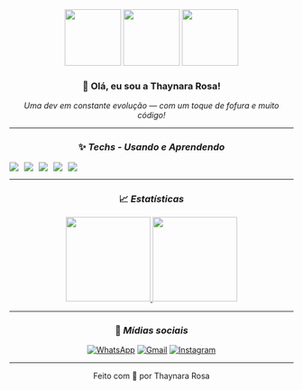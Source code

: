 <div align="center">

<div align="center">

<img src="https://media.giphy.com/media/JIX9t2j0ZTN9S/giphy.gif" height="100">
<img src="https://media.giphy.com/media/11sBLVxNs7v6WA/giphy.gif" height="100">
<img src="https://media.giphy.com/media/13borq7Zo2kulO/giphy.gif" height="100">

### 🌸 Olá, eu sou a Thaynara Rosa!
*Uma dev em constante evolução — com um toque de fofura e muito código!*

</div>

---

### ✨ *Techs - Usando e Aprendendo*

<div style="display: flex; gap: 10px">
<img src="https://img.shields.io/badge/Java-ED8B00?style=for-the-badge&logo=java&logoColor=white"/>
<img src="https://img.shields.io/badge/HTML5-E34F26?style=for-the-badge&logo=html5&logoColor=white"/>
<img src="https://img.shields.io/badge/CSS3-1572B6?style=for-the-badge&logo=css3&logoColor=white"/>
<img src="https://img.shields.io/badge/PostgreSQL-336791?style=for-the-badge&logo=postgresql&logoColor=white"/>
<img src="https://img.shields.io/badge/JavaScript-F7DF1E?style=for-the-badge&logo=javascript&logoColor=black"/>
</div>

---

### 📈 *Estatísticas*

<div align="center">

<a href="https://github.com/ThaynaraxX">
  <img height="150em" src="https://github-readme-stats.vercel.app/api?username=ThaynaraxX&show_icons=true&theme=radical&include_all_commits=true&count_private=true"/>
</a>
<a href="https://github.com/ThaynaraxX">
  <img height="150em" src="https://github-readme-stats.vercel.app/api/top-langs/?username=ThaynaraxX&layout=compact&langs_count=7&theme=radical"/>
</a>

</div>

---

### 📱 *Mídias sociais*

[![WhatsApp](https://img.shields.io/badge/WHATSAPP-25D366?style=for-the-badge&logo=whatsapp&logoColor=white)](https://wa.me/seunumero)
[![Gmail](https://img.shields.io/badge/GMAIL-D14836?style=for-the-badge&logo=gmail&logoColor=white)](mailto:seuemail@gmail.com)
[![Instagram](https://img.shields.io/badge/INSTAGRAM-E4405F?style=for-the-badge&logo=instagram&logoColor=white)](https://instagram.com/seuperfil)

---

<div align="center">
Feito com 💜 por Thaynara Rosa
</div>
